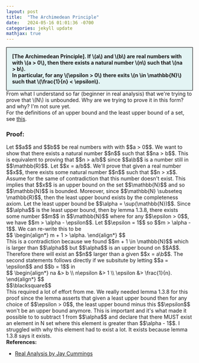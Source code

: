 ```yaml
---
layout: post
title:  "The Archimedean Principle"
date:   2024-05-16 01:01:36 -0700
categories: jekyll update
mathjax: true
---
```

<div style="background-color: #E3F4F4; padding: 15px 15px 15px 15px; border:1px solid black;">
  <b>[The Archimedean Principle]. If \(a\) and \(b\) are real numbers with with \(a > 0\), then there exists a natural number \(n\) such that \(na > b\).<br>
	  In particular, for any \(\epsilon > 0\) there exits \(n \in \mathbb{N}\) such that \(\frac{1}{n} < \epsilon\).</b>
</div>
From what I understand so far (beginner in real analysis) that we're trying to prove that \(N\) is unbounded. Why are we trying to prove it in this form? and why? I'm not sure yet.
<br>
For the definitions of an upper bound and the least upper bound of a set, see <a href="https://strncat.github.io/jekyll/update/2024/05/03/analysis-set-bounded.html">this</a>.
<br>
<h3>Proof:</h3>
Let $$a$$ and $$b$$ be real numbers with with $$a > 0$$. We want to show that there exists a natural number $$n$$ such that $$na > b$$. This is equivalent to proving that $$n > a/b$$ since $$a\b$$ is a number still in $$\mathbb{R}$$. Let $$x = a/b$$. We'll prove that given a real number $$x$$, there exists some natural number $$n$$ such that $$n > x$$. 
<br>
Assume for the same of contradiction that this number doesn't exist. This implies that $$x$$ is an upper bound on the set $$\mathbb{N}$$ and so $$\mathbb{N}$$ is bounded. Moreover, since $$\mathbb{N} \subseteq \mathbb{R}$$, then the least upper bound exists by the completeness axiom. Let the least upper bound be $$\alpha = \sup(\mathbb{N})$$. Since $$\alpha$$ is the least upper bound, then by lemma 1.3.8, there exists some number $$m$$ in $$\mathbb{N}$$ where for any $$\epsilon > 0$$, we have $$m > \alpha - \epsilon$$. Let $$\epsilon = 1$$ so $$m > \alpha - 1$$. We can re-write this to be
<div>
$$
\begin{align*}
m + 1 > \alpha.
\end{align*}
$$
</div>
This is a contradiction because we found $$m + 1 \in \mathbb{N}$$ which is larger than $$\alpha$$ but $$\alpha$$ is an upper bound on $$A$$. Therefore there will exist an $$n$$ larger than a given $$x = a\b$$. The second statements follows directly if we subsitute by letting $$a = \epsilon$$ and $$b = 1$$ in
<div>
$$
\begin{align*}
na &> b \\
n\epsilon &> 1 \\
\epsilon &> \frac{1}{n}.
\end{align*}
$$
</div>
$$\blacksquare$$
<br>
This required a lot of effort from me. We really needed lemma 1.3.8 for this proof since the lemma asserts that given a least upper bound then for any choice of $$\epsilon > 0$$, the least upper bound minus this $$\epsilon$$ won't be an upper bound anymore. This is important and it's what made it possible to to subtract 1 from $$\alpha$$ and declare that there MUST exist an element in N set where this element is greater than $$\alpha - 1$$. I struggled with why this element had to exist a lot. It exists because lemma 1.3.8 says it exists.
<br>
<!------------------------------------------------------------------------------------>
<b>References:</b>
<ul>
<li><a href="https://www.amazon.com/Real-Analysis-Long-Form-Mathematics-Textbook/dp/1724510126">Real Analysis by Jay Cummings</a></li>
</ul>